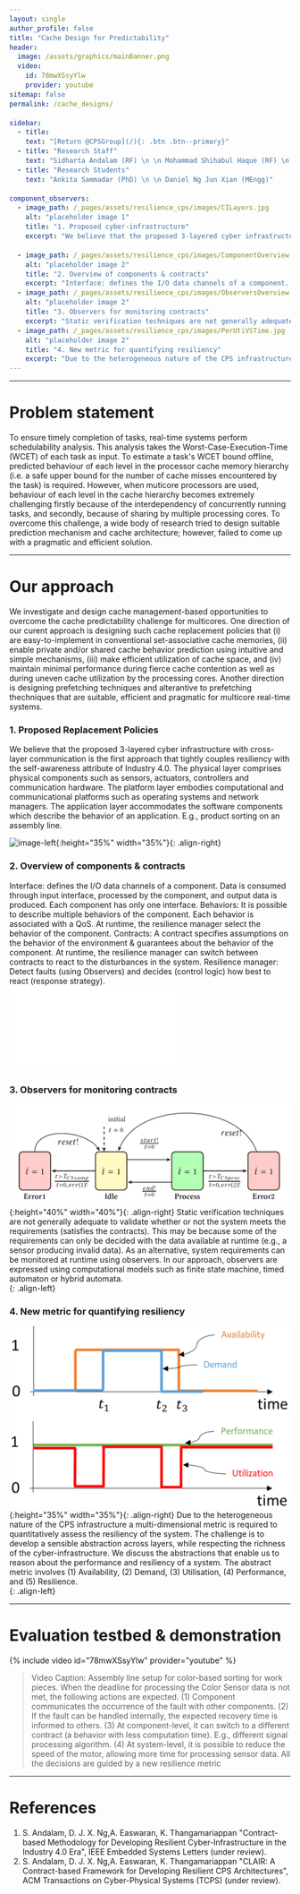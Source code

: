 ```yaml
---
layout: single
author_profile: false
title: "Cache Design for Predictability"
header:
  image: /assets/graphics/mainBanner.png
  video:
    id: 78mwXSsyYlw
    provider: youtube
sitemap: false
permalink: /cache_designs/

sidebar:
  - title:
    text: "[Return @CPSGroup](/){: .btn .btn--primary}"
  - title: "Research Staff"
    text: "Sidharta Andalam (RF) \n \n Mohammad Shihabul Haque (RF) \n \n Daniel Ng Jun Xian (RA)"
  - title: "Research Students"
    text: "Ankita Sammadar (PhD) \n \n Daniel Ng Jun Xian (MEngg)"
    
component_observers:
  - image_path: /_pages/assets/resilience_cps/images/CILayers.jpg
    alt: "placeholder image 1"
    title: "1. Proposed cyber-infrastructure"
    excerpt: "We believe that the proposed 3-layered cyber infrastructure with cross-layer communication is the first approach that tightly couples resiliency with the self-awareness attribute of Industry 4.0. The physical layer comprises physical components such as sensors, actuators, controllers and communication hardware. The platform layer embodies computational and communicational platforms such as operating systems and network managers. The application layer accommodates the software components which describe the behavior of an application. E.g., product sorting on an assembly line."
    
  - image_path: /_pages/assets/resilience_cps/images/ComponentOverview.jpg
    alt: "placeholder image 2"
    title: "2. Overview of components & contracts"
    excerpt: "Interface: defines the I/O data channels of a component. Data is consumed through input interface, processed by the component, and output data is produced. Each component has only one interface. Behaviors: It is possible to describe multiple behaviors of the component. Each behavior is associated with a QoS. At runtime, the resilience manager select the behavior of the component. Contracts: A contract specifies assumptions on the behavior of the environment & guarantees about the behavior of the component. At runtime, the resilience manager can switch between contracts to react to the disturbances in the system. Resilience manager: Detect faults (using Observers) and decides (control logic) how best to react (response strategy)."
  - image_path: /_pages/assets/resilience_cps/images/ObserversOverview.jpg
    alt: "placeholder image 2"
    title: "3. Observers for monitoring contracts"
    excerpt: "Static verification techniques are not generally adequate to validate whether or not the system meets the requirements (satisfies the contracts). This may be because some of the requirements can only be decided with the data available at runtime (e.g., a sensor producing invalid data). As an alternative, system requirements can be monitored at runtime using observers. In our approach, observers are expressed using computational models such as finite state machine, timed automaton or hybrid automata."
  - image_path: /_pages/assets/resilience_cps/images/PerUtiVSTime.jpg
    alt: "placeholder image 2"
    title: "4. New metric for quantifying resiliency"
    excerpt: "Due to the heterogeneous nature of the CPS infrastructure a multi-dimensional metric is required to quantitatively assess the resiliency of the system. The challenge is to develop a sensible abstraction across layers, while respecting the richness of the cyber-infrastructure. We discuss the abstractions that enable us to reason about the performance and resiliency of a system. The abstract metric involves (1) Availability, (2) Demand, (3) Utilisation, (4) Performance, and (5) Resilience."
---
```


******

# Problem statement
To ensure timely completion of tasks, real-time systems perform schedulability analysis. This analysis takes the Worst-Case-Execution-Time (WCET) of each task as input. To estimate a task's WCET bound offline, predicted behaviour of each level in the processor cache memory hierarchy (i.e. a safe upper bound for the number of cache misses encountered by the task) is required. However, when muticore processors are used, behaviour of each level in the cache hierarchy becomes extremely challenging firstly because of the interdependency of concurrently running tasks, and secondly, because of sharing by multiple processing cores. To overcome this challenge, a wide body of research tried to design suitable prediction mechanism and cache architecture; however, failed to come up with a pragmatic and efficient solution.
******

# Our approach
We investigate and design cache management-based opportunities to overcome the cache predictability challenge for multicores. One direction of our curent approach is designing such cache replacement policies that (i) are easy-to-implement in conventional set-associative cache memories, (ii) enable private and/or shared cache behavior prediction using intuitive and simple mechanisms, (iii) make efficient utilization of cache space, and (iv) maintain minimal performance during fierce cache contention as well as during uneven cache utilization by the processing cores. Another direction is designing prefetching techniques and alterantive to prefetching thechniques that are suitable, efficient and pragmatic for multicore real-time systems.

### 1. Proposed Replacement Policies
We believe that the proposed 3-layered cyber infrastructure with cross-layer communication is the first approach that tightly couples resiliency with the self-awareness attribute of Industry 4.0. The physical layer comprises physical components such as sensors, actuators, controllers and communication hardware. The platform layer embodies computational and communicational platforms such as operating systems and network managers. The application layer accommodates the software components which describe the behavior of an application. E.g., product sorting on an assembly line.

![image-left](/_pages/assets/cache_designs/images/Shared_Cache.jpeg){:height="35%" width="35%"}{: .align-right}

### 2. Overview of components & contracts
Interface: defines the I/O data channels of a component. Data is consumed through input interface, processed by the component, and output data is produced. Each component has only one interface. Behaviors: It is possible to describe multiple behaviors of the component. Each behavior is associated with a QoS. At runtime, the resilience manager select the behavior of the component. Contracts: A contract specifies assumptions on the behavior of the environment & guarantees about the behavior of the component. At runtime, the resilience manager can switch between contracts to react to the disturbances in the system. Resilience manager: Detect faults (using Observers) and decides (control logic) how best to react (response strategy).  
![image-left](/_pages/assets/cache_designs/images/Shared_Cache.pdf)

### 3. Observers for monitoring contracts
![image-left](/_pages/assets/resilience_cps/images/ObserversOverview.jpg){:height="40%" width="40%"}{: .align-right}
Static verification techniques are not generally adequate to validate whether or not the system meets the requirements (satisfies the contracts). This may be because some of the requirements can only be decided with the data available at runtime (e.g., a sensor producing invalid data). As an alternative, system requirements can be monitored at runtime using observers. In our approach, observers are expressed using computational models such as finite state machine, timed automaton or hybrid automata.  
{: .align-left}

### 4. New metric for quantifying resiliency
![image-left](/_pages/assets/resilience_cps/images/PerUtiVSTime.jpg){:height="35%" width="35%"}{: .align-right}
Due to the heterogeneous nature of the CPS infrastructure a multi-dimensional metric is required to quantitatively assess the resiliency of the system. The challenge is to develop a sensible abstraction across layers, while respecting the richness of the cyber-infrastructure. We discuss the abstractions that enable us to reason about the performance and resiliency of a system. The abstract metric involves (1) Availability, (2) Demand, (3) Utilisation, (4) Performance, and (5) Resilience.  
{: .align-left}

******
# Evaluation testbed & demonstration

{% include video id="78mwXSsyYlw" provider="youtube" %}

> Video Caption: Assembly line setup for color-based sorting for work pieces. When the deadline for processing the Color Sensor data is not met, the following actions are expected. (1) Component communicates the occurrence of the fault with other components. (2) If the fault can be handled internally, the expected recovery time is informed to others. (3) At component-level, it can switch to a different contract (a behavior with less computation time). E.g., different signal processing algorithm. (4) At system-level, it is possible to reduce the speed of the motor, allowing more time for processing sensor data. All the decisions are guided by a new resilience metric

******

# References
<ol>
<li>S. Andalam, D. J. X. Ng,A. Easwaran, K. Thangamariappan "Contract-based Methodology for Developing Resilient Cyber-Infrastructure in the Industry 4.0 Era", IEEE Embedded Systems Letters (under review).</li>
<li>S. Andalam, D. J. X. Ng,A. Easwaran, K. Thangamariappan "CLAIR: A Contract-based Framework for Developing
Resilient CPS Architectures", ACM Transactions on Cyber-Physical Systems (TCPS) (under review).</li>
</ol>
